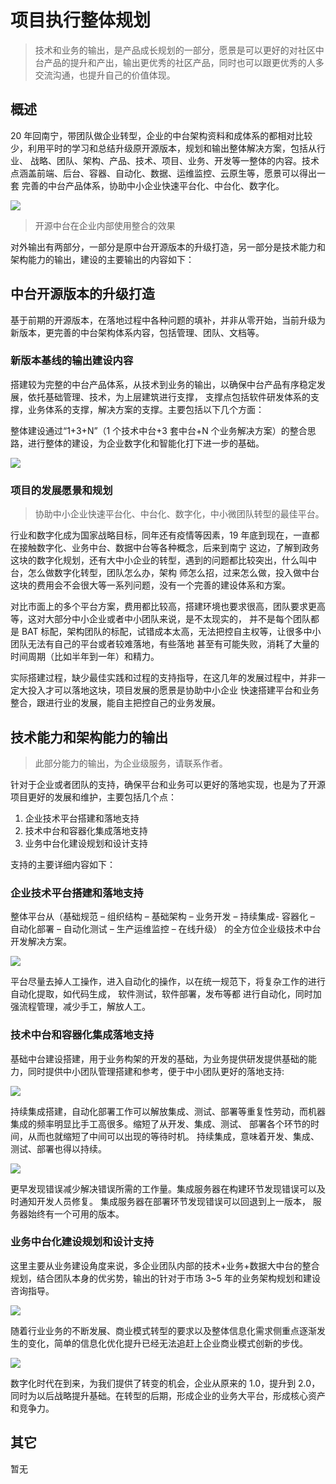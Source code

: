 # 项目执行整体规划

> 技术和业务的输出，是产品成长规划的一部分，愿景是可以更好的对社区中台产品的提升和产出，输出更优秀的社区产品，同时也可以跟更优秀的人多交流沟通，也提升自己的价值体现。

## 概述

20 年回南宁，带团队做企业转型，企业的中台架构资料和成体系的都相对比较少，利用平时的学习和总结升级原开源版本，规划和输出整体解决方案，包括从行业、
战略、团队、架构、产品、技术、项目、业务、开发等一整体的内容。技术点涵盖前端、后台、容器、自动化、数据、运维监控、云原生等，愿景可以得出一套
完善的中台产品体系，协助中小企业快速平台化、中台化、数字化。

<img src="https://pic1.zhimg.com/80/v2-dcbebc642672a27c3762fd5787c719a4_720w.jpg" />

> 开源中台在企业内部使用整合的效果

对外输出有两部分，一部分是原中台开源版本的升级打造，另一部分是技术能力和架构能力的输出，建设的主要输出的内容如下：

## 中台开源版本的升级打造

基于前期的开源版本，在落地过程中各种问题的填补，并非从零开始，当前升级为新版本，更完善的中台架构体系内容，包括管理、团队、文档等。

### 新版本基线的输出建设内容

搭建较为完整的中台产品体系，从技术到业务的输出，以确保中台产品有序稳定发展，依托基础管理、技术，为上层建筑进行支撑，
支撑点包括软件研发体系的支撑，业务体系的支撑，解决方案的支撑。主要包括以下几个方面：

整体建设通过“1+3+N”（1 个技术中台+3 套中台+N 个业务解决方案）的整合思路，进行整体的建设，为企业数字化和智能化打下进一步的基础。

<img src="https://pic4.zhimg.com/80/v2-427b936d5e868d9b1ab90f6554974b2f_720w.jpg" />

### 项目的发展愿景和规划

> 协助中小企业快速平台化、中台化、数字化，中小微团队转型的最佳平台。

行业和数字化成为国家战略目标，同年还有疫情等因素，19 年底到现在，一直都在接触数字化、业务中台、数据中台等各种概念，后来到南宁
这边，了解到政务这块的数字化规划，还有大中小企业的转型，遇到的问题都比较突出，什么叫中台，怎么做数字化转型，团队怎么办，架构
师怎么招，过来怎么做，投入做中台这块的费用会不会很大等一系列问题，没有一个完善的建设体系和方案。

对比市面上的多个平台方案，费用都比较高，搭建环境也要求很高，团队要求更高等，这对大部分中小企业或者中小团队来说，是不太现实的，
并不是每个团队都是 BAT 标配，架构团队的标配，试错成本太高，无法把控自主权等，让很多中小团队无法有自己的平台或者较难落地，有些落地
甚至有可能失败，消耗了大量的时间周期（比如半年到一年）和精力。

实际搭建过程，缺少最佳实践和过程的支持指导，在这几年的发展过程中，并非一定大投入才可以落地这块，项目发展的愿景是协助中小企业
快速搭建平台和业务整合，跟进行业的发展，能自主把控自己的业务发展。

## 技术能力和架构能力的输出

> 此部分能力的输出，为企业级服务，请联系作者。

针对于企业或者团队的支持，确保平台和业务可以更好的落地实现，也是为了开源项目更好的发展和维护，主要包括几个点：

1. 企业技术平台搭建和落地支持
2. 技术中台和容器化集成落地支持
3. 业务中台化建设规划和设计支持

支持的主要详细内容如下：

### 企业技术平台搭建和落地支持

整体平台从（基础规范 – 组织结构 – 基础架构 – 业务开发 – 持续集成- 容器化 – 自动化部署 – 自动化测试 – 生产运维监控 – 在线升级）
的全方位企业级技术中台开发解决方案。

<img src="https://pic1.zhimg.com/80/v2-e05f84ba29a503dc777bb2fee05892d8_720w.jpg" />

平台尽量去掉人工操作，进入自动化的操作，以在统一规范下，将复杂工作的进行自动化提取，如代码生成， 软件测试，软件部署，发布等都
进行自动化，同时加强流程管理，减少手工，解放人工。

### 技术中台和容器化集成落地支持

基础中台建设搭建，用于业务构架的开发的基础，为业务提供研发提供基础的能力，同时提供中小团队管理搭建和参考，便于中小团队更好的落地支持:

<img src="https://pic1.zhimg.com/80/v2-5a8725ecf4a68a83d28f8c69572cd460_720w.jpg" />

持续集成搭建，自动化部署工作可以解放集成、测试、部署等重复性劳动，而机器集成的频率明显比手工高很多。缩短了从开发、集成、测试、
部署各个环节的时间，从而也就缩短了中间可以出现的等待时机。 持续集成，意味着开发、集成、测试、部署也得以持续。

<img src="https://pic3.zhimg.com/80/v2-db03cb938dec404ba0bc92e55d663392_720w.jpg" />

更早发现错误减少解决错误所需的工作量。集成服务器在构建环节发现错误可以及时通知开发人员修复。 集成服务器在部署环节发现错误可以回退到上一版本，
服务器始终有一个可用的版本。

### 业务中台化建设规划和设计支持

这里主要从业务建设角度来说，多企业团队内部的技术+业务+数据大中台的整合规划，结合团队本身的优劣势，输出的针对于市场 3~5 年的业务架构规划和建设咨询指导。

<img src="https://pic1.zhimg.com/80/v2-7338b9ff1c483a9f6dc671ccd0db3e40_720w.jpg" />

随着行业业务的不断发展、商业模式转型的要求以及整体信息化需求侧重点逐渐发生的变化，简单的信息化优化提升已经无法追赶上企业商业模式创新的步伐。

<img src="https://pic3.zhimg.com/80/v2-4df8978e5a44ee79b739e143f5384cb6_720w.jpg" />

数字化时代在到来，为我们提供了转变的机会，企业从原来的 1.0，提升到 2.0，同时为以后战略提升基础。在转型的后期，形成企业的业务大平台，形成核心资产和竞争力。

## 其它

暂无
